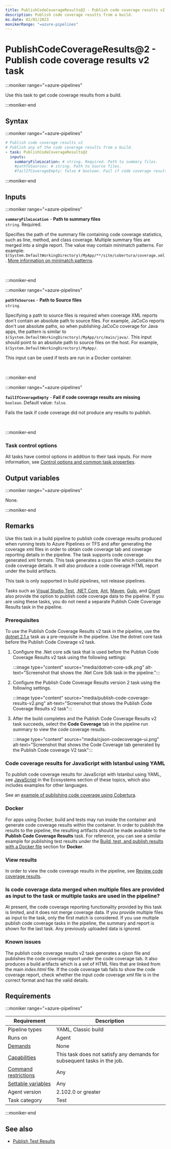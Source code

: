 ```yaml
---
title: PublishCodeCoverageResults@2 - Publish code coverage results v2 task
description: Publish code coverage results from a build.
ms.date: 02/01/2023
monikerRange: "=azure-pipelines"
---
```


# PublishCodeCoverageResults@2 - Publish code coverage results v2 task

<!-- :::description::: -->
:::moniker range="=azure-pipelines"

<!-- :::editable-content name="description"::: -->
Use this task to get code coverage results from a build.
<!-- :::editable-content-end::: -->

:::moniker-end
<!-- :::description-end::: -->

<!-- :::syntax::: -->
## Syntax

:::moniker range="=azure-pipelines"

```yaml
# Publish code coverage results v2
# Publish any of the code coverage results from a build.
- task: PublishCodeCoverageResults@2
  inputs:
    summaryFileLocation: # string. Required. Path to summary files. 
    #pathToSources: # string. Path to Source files. 
    #failIfCoverageEmpty: false # boolean. Fail if code coverage results are missing. Default: false.
```

:::moniker-end
<!-- :::syntax-end::: -->

<!-- :::inputs::: -->
## Inputs

<!-- :::item name="summaryFileLocation"::: -->
:::moniker range="=azure-pipelines"

**`summaryFileLocation`** - **Path to summary files**<br>
`string`. Required.<br>
<!-- :::editable-content name="helpMarkDown"::: -->
Specifies the path of the summary file containing code coverage statistics, such as line, method, and class coverage. Multiple summary files are merged into a single report. The value may contain minimatch patterns. For example: `$(System.DefaultWorkingDirectory)/MyApp/**/site/cobertura/coverage.xml`. [More information on minimatch patterns](https://aka.ms/minimatchexamples).
<!-- :::editable-content-end::: -->
<br>

:::moniker-end
<!-- :::item-end::: -->
<!-- :::item name="pathToSources"::: -->
:::moniker range="=azure-pipelines"

**`pathToSources`** - **Path to Source files**<br>
`string`.<br>
<!-- :::editable-content name="helpMarkDown"::: -->
Specifying a path to source files is required when coverage XML reports don't contain an absolute path to source files. For example, JaCoCo reports don't use absolute paths, so when publishing JaCoCo coverage for Java apps, the pattern is similar to `$(System.DefaultWorkingDirectory)/MyApp/src/main/java/`. This input should point to an absolute path to source files on the host. For example, `$(System.DefaultWorkingDirectory)/MyApp/`.

This input can be used if tests are run in a Docker container.
<!-- :::editable-content-end::: -->
<br>

:::moniker-end
<!-- :::item-end::: -->
<!-- :::item name="failIfCoverageEmpty"::: -->
:::moniker range="=azure-pipelines"

**`failIfCoverageEmpty`** - **Fail if code coverage results are missing**<br>
`boolean`. Default value: `false`.<br>
<!-- :::editable-content name="helpMarkDown"::: -->
Fails the task if code coverage did not produce any results to publish.
<!-- :::editable-content-end::: -->
<br>

:::moniker-end
<!-- :::item-end::: -->

### Task control options

All tasks have control options in addition to their task inputs. For more information, see [Control options and common task properties](/azure/devops/pipelines/yaml-schema/steps-task#common-task-properties).
<!-- :::inputs-end::: -->

<!-- :::outputVariables::: -->
## Output variables

:::moniker range="=azure-pipelines"

None.

:::moniker-end
<!-- :::outputVariables-end::: -->

<!-- :::remarks::: -->
<!-- :::editable-content name="remarks"::: -->
## Remarks

Use this task in a build pipeline to publish code coverage results produced when running tests to Azure Pipelines or TFS and after generating the coverage xml files in order to obtain code coverage tab and coverage reporting details in the pipeline. The task supports code coverage generated xml formats. This task generates a cjson file which contains the code coverage details. It will also produce a code coverage HTML report under the build artifacts.

This task is only supported in build pipelines, not release pipelines.

Tasks such as [Visual Studio Test](vstest-v2.md), [.NET Core](dotnet-core-cli-v2.md), [Ant](ant-v1.md), [Maven](maven-v2.md), [Gulp](gulp-v1.md), and [Grunt](grunt-v0.md) also provide the option to publish code coverage data to the pipeline. If you are using these tasks, you do not need a separate Publish Code Coverage Results task in the pipeline.

### Prerequisites

To use the Publish Code Coverage Results v2 task in the pipeline, use the [dotnet 2.1.x](use-dotnet-v2.md) task as a pre-requisite in the pipeline. Use the dotnet core task before the Publish Code Coverage v2 task.

1. Configure the .Net core sdk task that is used before the Publish Code Coverage Results v2 task using the following settings:

   :::image type="content" source="media/dotnet-core-sdk.png" alt-text="Screenshot that shows the .Net Core Sdk task in the pipeline.":::

1. Configure the Publish Code Coverage Results version 2 task using the following settings.

   :::image type="content" source="media/publish-code-coverage-results-v2.png" alt-text="Screenshot that shows the Publish Code Coverage Results v2 task":::

1. After the build completes and the Publish Code Coverage Results v2 task succeeds, select the **Code Coverage** tab in the pipeline run summary to view the code coverage results.

   :::image type="content" source="media/cjson-codecoverage-ui.png" alt-text="Screenshot that shows the Code Coverage tab generated by the Publish Code coverage V2 task":::

### Code coverage results for JavaScript with Istanbul using YAML

To publish code coverage results for JavaScript with Istanbul using YAML, see [JavaScript](/azure/devops/pipelines/ecosystems/javascript) in the Ecosystems section of these topics, which also includes examples for other languages.

See an [example of publishing code coverage using Cobertura](/azure/devops/pipelines/ecosystems/javascript#publish-code-coverage-results).

### Docker

For apps using Docker, build and tests may run inside the container and generate code coverage results within the container. In order to publish the results to the pipeline, the resulting artifacts should be made available to the **Publish Code Coverage Results** task. For reference, you can see a similar example for publishing test results under the [Build, test, and publish results with a Docker file](publish-test-results-v2.md#docker) section for **Docker**.

### View results

In order to view the code coverage results in the pipeline, see [Review code coverage results](/azure/devops/pipelines/test/review-code-coverage-results).

### Is code coverage data merged when multiple files are provided as input to the task or multiple tasks are used in the pipeline?

At present, the code coverage reporting functionality provided by this task is limited, and it does not merge coverage data. If you provide multiple files as input to the task, only the first match is considered.
If you use multiple publish code coverage tasks in the pipeline, the summary and report is shown for the last task. Any previously uploaded data is ignored.

### Known issues

The publish code coverage results v2 task generates a cjson file and publishes the code coverage report under the code coverage tab. It also produces a build artifacts which is a set of HTML files that are linked from the main *index.html* file. If the code coverage tab fails to show the code coverage report, check whether the input code coverage xml file is in the correct format and has the valid details.
<!-- :::editable-content-end::: -->
<!-- :::remarks-end::: -->

<!-- :::examples::: -->
<!-- :::editable-content name="examples"::: -->
<!-- :::editable-content-end::: -->
<!-- :::examples-end::: -->

<!-- :::properties::: -->
## Requirements

:::moniker range="=azure-pipelines"

| Requirement | Description |
|-------------|-------------|
| Pipeline types | YAML, Classic build |
| Runs on | Agent |
| [Demands](/azure/devops/pipelines/process/demands) | None |
| [Capabilities](/azure/devops/pipelines/agents/agents#capabilities) | This task does not satisfy any demands for subsequent tasks in the job. |
| [Command restrictions](/azure/devops/pipelines/security/templates#agent-logging-command-restrictions) | Any |
| [Settable variables](/azure/devops/pipelines/security/templates#agent-logging-command-restrictions) | Any |
| Agent version |  2.102.0 or greater |
| Task category | Test |

:::moniker-end
<!-- :::properties-end::: -->

<!-- :::see-also::: -->
<!-- :::editable-content name="seeAlso"::: -->
## See also

* [Publish Test Results](publish-test-results-v2.md)
<!-- :::editable-content-end::: -->
<!-- :::see-also-end::: -->
